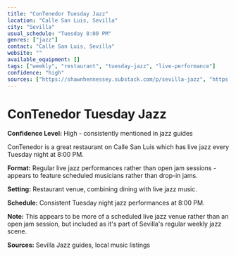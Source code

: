 ```yaml
---
title: "ConTenedor Tuesday Jazz"
location: "Calle San Luis, Sevilla"
city: "Sevilla"
usual_schedule: "Tuesday 8:00 PM"
genres: ["jazz"]
contact: "Calle San Luis, Sevilla"
website: ""
available_equipment: []
tags: ["weekly", "restaurant", "tuesday-jazz", "live-performance"]
confidence: "high"
sources: ["https://shawnhennessey.substack.com/p/sevilla-jazz", "https://3si.es/live-music-in-sevilla/"]
---
```


# ConTenedor Tuesday Jazz

**Confidence Level:** High - consistently mentioned in jazz guides

ConTenedor is a great restaurant on Calle San Luis which has live jazz every Tuesday night at 8:00 PM.

**Format:** Regular live jazz performances rather than open jam sessions - appears to feature scheduled musicians rather than drop-in jams.

**Setting:** Restaurant venue, combining dining with live jazz music.

**Schedule:** Consistent Tuesday night jazz performances at 8:00 PM.

**Note:** This appears to be more of a scheduled live jazz venue rather than an open jam session, but included as it's part of Sevilla's regular weekly jazz scene.

**Sources:** Sevilla Jazz guides, local music listings